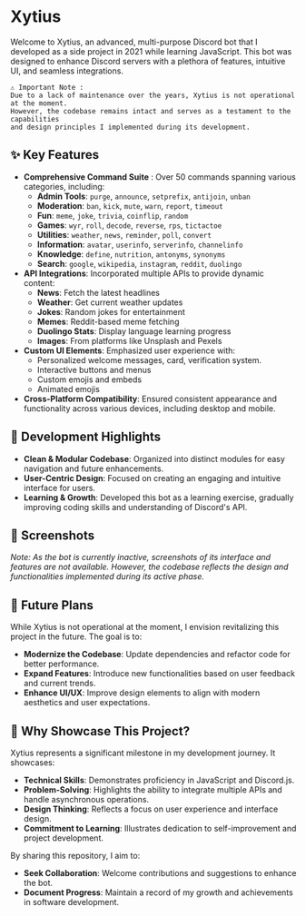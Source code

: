 # Xytius
Welcome to Xytius, an advanced, multi-purpose Discord bot that I developed as a side project in 2021 while learning JavaScript. This bot was designed to enhance Discord servers with a plethora of features, intuitive UI, and seamless integrations.


```
⚠️ Important Note : 
Due to a lack of maintenance over the years, Xytius is not operational at the moment.
However, the codebase remains intact and serves as a testament to the capabilities
and design principles I implemented during its development.
```


## ✨ **Key Features**

- **Comprehensive Command Suite** : Over 50 commands spanning various categories, including:
    - **Admin Tools**: `purge`, `announce`, `setprefix`, `antijoin`, `unban`
    - **Moderation**: `ban`, `kick`, `mute`, `warn`, `report`, `timeout`
    - **Fun**: `meme`, `joke`, `trivia`, `coinflip`, `random`
    - **Games**: `wyr`, `roll`, `decode`, `reverse`, `rps`, `tictactoe`
    - **Utilities**: `weather`, `news`, `reminder`, `poll`, `convert`
    - **Information**: `avatar`, `userinfo`, `serverinfo`, `channelinfo`
    - **Knowledge**: `define`, `nutrition`, `antonyms`, `synonyms`
    - **Search**: `google`, `wikipedia`, `instagram`, `reddit`, `duolingo`
- **API Integrations**: Incorporated multiple APIs to provide dynamic content:
    - **News**: Fetch the latest headlines
    - **Weather**: Get current weather updates
    - **Jokes**: Random jokes for entertainment
    - **Memes**: Reddit-based meme fetching
    - **Duolingo Stats**: Display language learning progress
    - **Images**: From platforms like Unsplash and Pexels
- **Custom UI Elements**: Emphasized user experience with:
    - Personalized welcome messages, card, verification system.
    - Interactive buttons and menus
    - Custom emojis and embeds
    - Animated emojis
- **Cross-Platform Compatibility**: Ensured consistent appearance and functionality across various devices, including desktop and mobile.


## 🧠 **Development Highlights**
- **Clean & Modular Codebase**: Organized into distinct modules for easy navigation and future enhancements.
- **User-Centric Design**: Focused on creating an engaging and intuitive interface for users.
- **Learning & Growth**: Developed this bot as a learning exercise, gradually improving coding skills and understanding of Discord's API.


## 📸 **Screenshots**

_Note: As the bot is currently inactive, screenshots of its interface and features are not available. However, the codebase reflects the design and functionalities implemented during its active phase._


## 🔗 **Future Plans**

While Xytius is not operational at the moment, I envision revitalizing this project in the future. The goal is to:
- **Modernize the Codebase**: Update dependencies and refactor code for better performance.
- **Expand Features**: Introduce new functionalities based on user feedback and current trends.
- **Enhance UI/UX**: Improve design elements to align with modern aesthetics and user expectations.


## 📌 **Why Showcase This Project?**

Xytius represents a significant milestone in my development journey. It showcases:
- **Technical Skills**: Demonstrates proficiency in JavaScript and Discord.js.
- **Problem-Solving**: Highlights the ability to integrate multiple APIs and handle asynchronous operations.
- **Design Thinking**: Reflects a focus on user experience and interface design.
- **Commitment to Learning**: Illustrates dedication to self-improvement and project development.

By sharing this repository, I aim to:
- **Seek Collaboration**: Welcome contributions and suggestions to enhance the bot.
- **Document Progress**: Maintain a record of my growth and achievements in software development.
